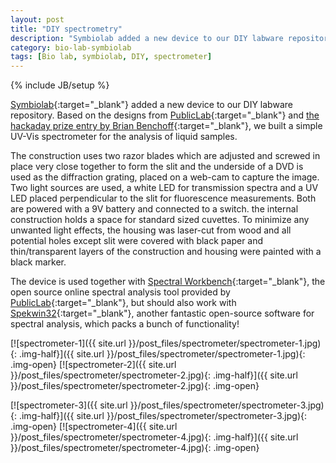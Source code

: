 ```yaml
---
layout: post
title: "DIY spectrometry"
description: "Symbiolab added a new device to our DIY labware repository. Based on the designs from PublicLab and the hackaday prize entry by Brian Benchoff, we built a simple UV-Vis spectrometer for the analysis of liquid samples."
category: bio-lab-symbiolab
tags: [Bio lab, symbiolab, DIY, spectrometer]
---
```

{% include JB/setup %}


[Symbiolab](http://irnas.eu/symbiolab){:target="_blank"} added a new device to our DIY labware repository. Based on the designs from [PublicLab](https://publiclab.org/){:target="_blank"} and [the hackaday prize entry by Brian Benchoff](http://hackaday.com/2016/07/21/hackaday-prize-entry-a-simple-spectrophotometer/){:target="_blank"}, we built a simple UV-Vis spectrometer for the analysis of liquid samples.

The construction uses two razor blades which are adjusted and screwed in place very close together to form the slit and the underside of a DVD is used as the diffraction grating, placed on a web-cam to capture the image. Two light sources are used, a white LED for transmission spectra and a UV LED placed perpendicular to the slit for fluorescence measurements. Both are powered with a 9V battery and connected to a switch. the internal construction holds a space for standard sized cuvettes. To minimize any unwanted light effects, the housing was laser-cut from wood and all potential holes except slit were covered with black paper and thin/transparent layers of the construction and housing were painted with a black marker.

The device is used together with [Spectral Workbench](https://spectralworkbench.org/){:target="_blank"}, the open source online spectral analysis tool provided by [PublicLab](https://publiclab.org/){:target="_blank"}, but should also work with [Spekwin32](http://effemm2.de/spekwin/index_en.html){:target="_blank"}, another fantastic open-source software for spectral analysis, which packs a bunch of functionality!

[![spectrometer-1]({{ site.url }}/post_files/spectrometer/spectrometer-1.jpg){: .img-half}]({{ site.url }}/post_files/spectrometer/spectrometer-1.jpg){: .img-open}
[![spectrometer-2]({{ site.url }}/post_files/spectrometer/spectrometer-2.jpg){: .img-half}]({{ site.url }}/post_files/spectrometer/spectrometer-2.jpg){: .img-open}

[![spectrometer-3]({{ site.url }}/post_files/spectrometer/spectrometer-3.jpg){: .img-half}]({{ site.url }}/post_files/spectrometer/spectrometer-3.jpg){: .img-open}
[![spectrometer-4]({{ site.url }}/post_files/spectrometer/spectrometer-4.jpg){: .img-half}]({{ site.url }}/post_files/spectrometer/spectrometer-4.jpg){: .img-open}

